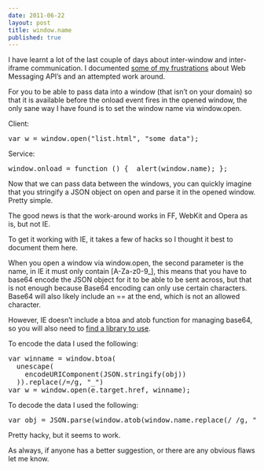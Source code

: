 ```yaml
---
date: 2011-06-22
layout: post
title: window.name
published: true
---
```

<p>I have learnt a lot of the last couple of days about inter-window and
inter-iframe communication.  I documented <a href="http://paul.kinlan.me/webmessaging-is-broken">some of my frustrations</a> about Web Messaging API&rsquo;s and
an attempted work around.</p>

<p>For you to be able to pass data into a window (that isn&rsquo;t on your domain) so
that it is available before the onload event fires in the opened window, the
only sane way I have found is to set the window name via window.open.</p>

<p>Client:</p>

<div class="CodeRay">
  <div class="code"><pre>var w = window.open(&quot;list.html&quot;, &quot;some data&quot;);</pre></div>
</div>


<p>Service:</p>

<div class="CodeRay">
  <div class="code"><pre>window.onload = function () {  alert(window.name); };</pre></div>
</div>


<p>Now that we can pass data between the windows, you can quickly imagine that
you stringify a JSON object on open and parse it in the opened window.
 Pretty simple.</p>

<p>The good news is that the work-around works in FF, WebKit and Opera as is,
but not IE.</p>

<p>To get it working with IE, it takes a few of hacks so I thought it best to
document them here.</p>

<p>When you open a window via window.open, the second parameter is the name, in
IE it must only contain [A-Za-z0-9_], this means that you have to base64
encode the JSON object for it to be able to be sent across, but that is not
enough because Base64 encoding can only use certain characters.  Base64 will
also likely include an == at the end, which is not an allowed character.</p>

<p>However, IE doesn&rsquo;t include a btoa and atob function for managing base64, so
you will also need to <a href="http://www.stringify.com/static/js/base64.js">find a library to use</a>.</p>

<p>To encode the data I used the following:</p>

<div class="CodeRay">
  <div class="code"><pre>var winname = window.btoa(
  unescape(
    encodeURIComponent(JSON.stringify(obj))
  )).replace(/=/g, &quot;_&quot;)
var w = window.open(e.target.href, winname);</pre></div>
</div>


<p>To decode the data I used the following:</p>

<div class="CodeRay">
  <div class="code"><pre>var obj = JSON.parse(window.atob(window.name.replace(/_/g, &quot;=&quot;)));</pre></div>
</div>


<p>Pretty hacky, but it seems to work.</p>

<p>As always, if anyone has a better suggestion, or there are any obvious flaws
let me know.</p>

